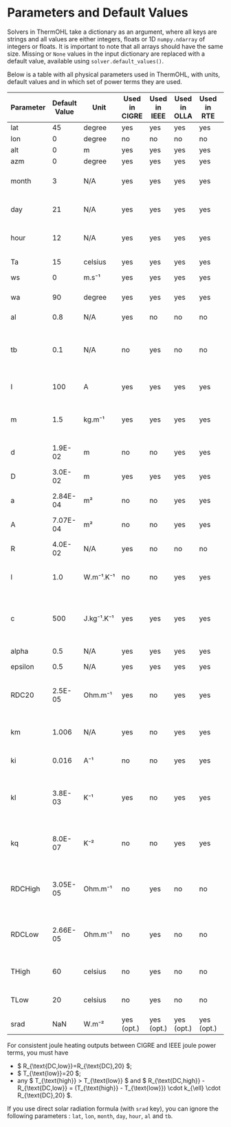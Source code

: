 <!---
SPDX-FileCopyrightText: 2025 RTE (https://www.rte-france.com)

This Source Code Form is subject to the terms of the Mozilla Public
License, v. 2.0. If a copy of the MPL was not distributed with this
file, You can obtain one at http://mozilla.org/MPL/2.0/.
SPDX-License-Identifier: MPL-2.0
--->

# Parameters and Default Values

Solvers in ThermOHL take a dictionary as an argument, where all keys
are strings and all values are either integers, floats or 1D
`numpy.ndarray` of integers or floats. It is important to note that
all arrays should have the same size.  Missing or `None` values in the
input dictionary are replaced with a default value, available using
`solver.default_values()`.

Below is a table with all physical parameters used in ThermOHL, with
units, default values and in which set of power terms they are used.

[TODO : check with sources + add a paragraph explaining which parameters are not required if we use srad directly]: #

| Parameter | Default Value | Unit       | Used in CIGRE | Used in IEEE | Used in OLLA | Used in RTE | Comment                                                      |
|-----------|---------------|------------|---------------|--------------|--------------|-------------|--------------------------------------------------------------|
| lat       | 45            | degree     | yes           | yes          | yes          | yes         | latitude                                                     |
| lon       | 0             | degree     | no            | no           | no           | no          | longitude                                                    |
| alt       | 0             | m          | yes           | yes          | yes          | yes         | altitude                                                     |
| azm       | 0             | degree     | yes           | yes          | yes          | yes         | azimuth                                                      |
| month     | 3             | N/A        | yes           | yes          | yes          | yes         | month number (int in [1, 12])                                |
| day       | 21            | N/A        | yes           | yes          | yes          | yes         | day of the month (int in [1, 31])                            |
| hour      | 12            | N/A        | yes           | yes          | yes          | yes         | hour of the day (float in[0, 24[)                            |
| Ta        | 15            | celsius    | yes           | yes          | yes          | yes         | ambient temperature                                          |
| ws        | 0             | m.s⁻¹      | yes           | yes          | yes          | yes         | wind speed                                                   |
| wa        | 90            | degree     | yes           | yes          | yes          | yes         | wind angle (regarding north)                                 |
| al        | 0.8           | N/A        | yes           | no           | no           | no          | albedo                                                       |
| tb        | 0.1           | N/A        | no            | yes          | no           | no          | coefficient for air pollution from 0 (clean) to 1 (polluted) |
| I         | 100           | A          | yes           | yes          | yes          | yes         | transit intensity                                            |
| m         | 1.5           | kg.m⁻¹     | yes           | yes          | yes          | yes         | mass per unit length (only used in transient mode)           |
| d         | 1.9E-02       | m          | no            | no           | yes          | yes         | core diameter                                                |
| D         | 3.0E-02       | m          | yes           | yes          | yes          | yes         | external (global) diameter                                   |
| a         | 2.84E-04      | m²         | no            | no           | yes          | yes         | core section                                                 |
| A         | 7.07E-04      | m²         | no            | no           | yes          | yes         | external (global) section                                    |
| R         | 4.0E-02       | N/A        | yes           | no           | no           | no          | roughness                                                    |
| l         | 1.0           | W.m⁻¹.K⁻¹  | no            | no           | yes          | yes         | radial thermal conductivity (not used in 1t equation)        |
| c         | 500           | J.kg⁻¹.K⁻¹ | yes           | yes          | yes          | yes         | specific heat capacity (only used in transient mode)         |
| alpha     | 0.5           | N/A        | yes           | yes          | yes          | yes         | solar absorption                                             |
| epsilon   | 0.5           | N/A        | yes           | yes          | yes          | yes         | emissivity                                                   |
| RDC20     | 2.5E-05       | Ohm.m⁻¹    | yes           | no           | yes          | yes         | electric resistance per unit length (DC) at 20°C             |
| km        | 1.006         | N/A        | yes           | no           | yes          | yes         | coefficient for magnetic effects                             |
| ki        | 0.016         | A⁻¹        | no            | no           | yes          | yes         | coefficient for magnetic effects                             |
| kl        | 3.8E-03       | K⁻¹        | yes           | no           | yes          | yes         | linear resistance augmentation with temperature              |
| kq        | 8.0E-07       | K⁻²        | no            | no           | yes          | yes         | quadratic resistance augmentation with temperature           |
| RDCHigh   | 3.05E-05      | Ohm.m⁻¹    | no            | yes          | no           | no          | electric resistance per unit length (DC) at THigh            |
| RDCLow    | 2.66E-05      | Ohm.m⁻¹    | no            | yes          | no           | no          | electric resistance per unit length (DC) at TLow             |
| THigh     | 60            | celsius    | no            | yes          | no           | no          | temperature for RDCHigh measurement                          |
| TLow      | 20            | celsius    | no            | yes          | no           | no          | temperature for RDCHigh measurement                          |
| srad      | NaN           | W.m⁻²      | yes (opt.)    | yes (opt.)   | yes (opt.)   | yes (opt.)  | solar irradiance                                             |

For consistent joule heating outputs between CIGRE and IEEE joule
power terms, you must have

* $ R_{\text{DC,low}}=R_{\text{DC},20} $;
* $ T_{\text{low}}=20 $;
* any $ T_{\text{high}} > T_{\text{low}} $ and
$ R_{\text{DC,high}} - R_{\text{DC,low}} = (T_{\text{high}} - T_{\text{low}}) \cdot k_{\ell} \cdot R_{\text{DC},20} $.

If you use direct solar radiation formula (with `srad` key), you can
ignore the following parameters : `lat`, `lon`, `month`, `day`,
`hour`, `al` and `tb`.


